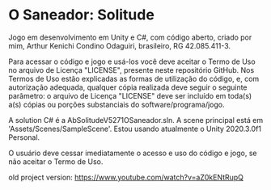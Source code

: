 # O Saneador: Solitude
Jogo em desenvolvimento em Unity e C#, com código aberto, criado por mim, Arthur Kenichi Condino Odaguiri, brasileiro, RG 42.085.411-3.

Para acessar o código e jogo e usá-los você deve aceitar o Termo de Uso no arquivo de Licença "LICENSE", presente neste repositório GitHub. Nos Termos de Uso estão explicadas as formas de utilização do código, e, com autorização adequada, qualquer cópia realizada deve seguir o seguinte parâmetro: o arquivo de Licença "LICENSE" deve ser incluído em toda(s) a(s) cópias ou porções substanciais do software/programa/jogo.

A solution C# é a AbSolitudeV5271OSaneador.sln. A scene principal está em 'Assets/Scenes/SampleScene'. Estou usando atualmente o Unity 2020.3.0f1 Personal.
 
O usuário deve cessar imediatamente o acesso e uso do código e jogo, se não aceitar o Termo de Uso.

old project version: https://www.youtube.com/watch?v=aZ0kENtRupQ
